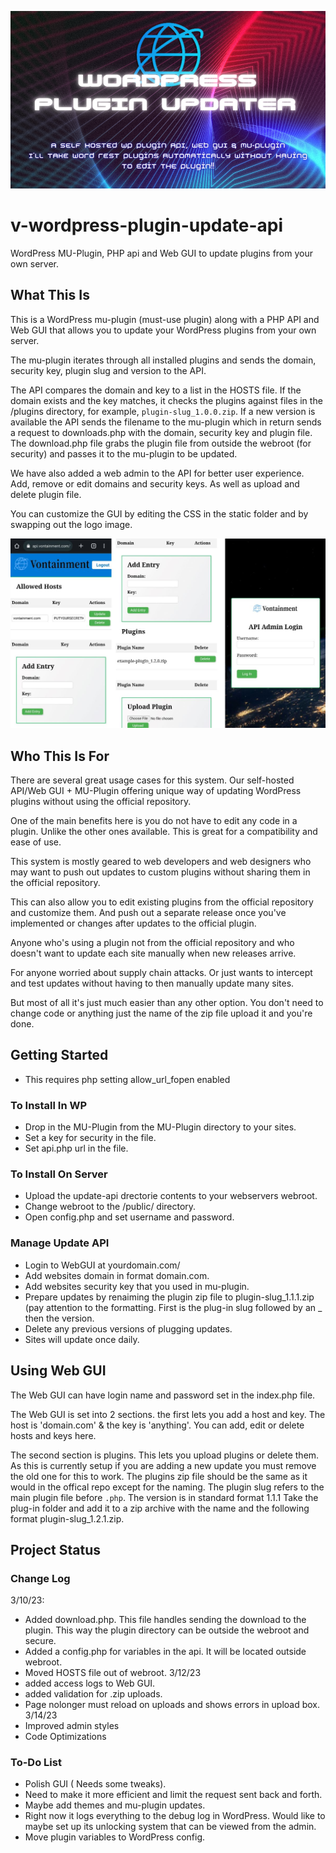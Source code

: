 ![Header](./png_20230308_211110_0000.png)

# v-wordpress-plugin-update-api
WordPress MU-Plugin, PHP api and Web GUI to update plugins from your own server.


## What This Is
This is a WordPress mu-plugin (must-use plugin) along with a PHP API and Web GUI that allows you to update your WordPress plugins from your own server.

The mu-plugin iterates through all installed plugins and sends the domain, security key, plugin slug and version to the API.

The API compares the domain and key to a list in the HOSTS file. If the domain exists and the key matches, it checks the plugins against files in the /plugins directory, for example, `plugin-slug_1.0.0.zip`. If a new version is available the API sends the filename to the mu-plugin which in return sends a request to downloads.php with the domain, security key and plugin file. The download.php file grabs the plugin file from outside the webroot (for security) and passes it to the mu-plugin to be updated.

We have also added a web admin to the API for better user experience. Add, remove or edit domains and security keys. As well as upload and delete plugin file.

You can customize the GUI by editing the CSS in the static folder and by swapping out the logo image.

![Login](./screenshot.jpg?raw=true "Login")


## Who This Is For
There are several great usage cases for this system. Our self-hosted API/Web GUI + MU-Plugin offering unique way of updating WordPress plugins without using the official repository.

One of the main benefits here is you do not have to edit any code in a plugin. Unlike the other ones available. This is great for a compatibility and ease of use.

This system is mostly geared to web developers and web designers who may want to push out updates to custom plugins without sharing them in the official repository.

This can also allow you to edit existing plugins from the official repository and customize them. And push out a separate release once you've implemented or changes after updates to the official plugin.

Anyone who's using a plugin not from the official repository and who doesn't want to update each site manually when new releases arrive.

For anyone worried about supply chain attacks. Or just wants to intercept and test updates without having to then manually update many sites.

But most of all it's just much easier than any other option. You don't need to change code or anything just the name of the zip file upload it and you're done.


## Getting Started
- This requires php setting allow_url_fopen enabled

### To Install In WP

- Drop in the MU-Plugin from the MU-Plugin directory to your sites.
- Set a key for security in the file.
- Set api.php url in the file.

### To Install On Server
- Upload the update-api drectorie contents to your webservers webroot.
- Change webroot to the /public/ directory.
- Open config.php and set username and password.

### Manage Update API
- Login to WebGUI at yourdomain.com/
- Add websites domain in format domain.com.
- Add websites security key that you used in mu-plugin.
- Prepare updates by renaiming the plugin zip file to plugin-slug_1.1.1.zip (pay attention to the formatting. First is the plug-in slug followed by an _ then the version.
- Delete any previous versions of plugging updates.
- Sites will update once daily.


## Using Web GUI
The Web GUI can have login name and password set in the index.php file.

The Web GUI is set into 2 sections. the first lets you add a host and key. The host is 'domain.com' & the key is 'anything'. You can add, edit or delete hosts and keys here.

The second section is plugins. This lets you upload plugins or delete them. As this is currently setup if you are adding a new update you must remove the old one for this to work. The plugins zip file should be the same as it would in the offical repo except for the naming. The plugin slug refers to the main plugin file before `.php`. The version is in standard format 1.1.1 Take the plug-in folder and add it to a zip archive with the name and the following format plugin-slug_1.2.1.zip.


## Project Status

### Change Log
3/10/23:
- Added download.php. This file handles sending the download to the plugin. This way the plugin directory can be outside the webroot and secure.
- Added a config.php for variables in the api. It will be located outside webroot.
- Moved HOSTS file out of webroot.
3/12/23
- added access logs to Web GUI.
- added validation for .zip uploads.
- Page nolonger must reload on uploads and shows errors in upload box.
3/14/23
- Improved admin styles
- Code Optimizations

### To-Do List

- Polish GUI ( Needs some tweaks).
- Need to make it more efficient and limit the request sent back and forth.
- Maybe add themes and mu-plugin updates.
- Right now it logs everything to the debug log in WordPress. Would like to maybe set up its unlocking system that can be viewed from the admin.
- Move plugin variables to WordPress config.
